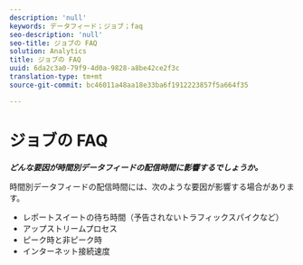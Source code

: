 ```yaml
---
description: 'null'
keywords: データフィード；ジョブ；faq
seo-description: 'null'
seo-title: ジョブの FAQ
solution: Analytics
title: ジョブの FAQ
uuid: 6da2c3a0-79f9-4d0a-9828-a8be42ce2f3c
translation-type: tm+mt
source-git-commit: bc46011a48aa18e33ba6f1912223857f5a664f35

---
```



# ジョブの FAQ

***どんな要因が時間別データフィードの配信時間に影響するでしょうか。***

時間別データフィードの配信時間には、次のような要因が影響する場合があります。

* レポートスイートの待ち時間（予告されないトラフィックスパイクなど）
* アップストリームプロセス
* ピーク時と非ピーク時
* インターネット接続速度
